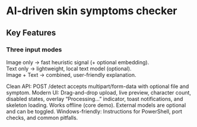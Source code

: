 # AI-driven skin symptoms checker
## Key Features
### Three input modes
Image only → fast heuristic signal (+ optional embedding).                                                                
Text only → lightweight, local text model (optional).                                                          
Image + Text → combined, user-friendly explanation.

Clean API: POST /detect accepts multipart/form-data with optional file and symptom.
Modern UI: Drag-and-drop upload, live preview, character count, disabled states, overlay “Processing…” indicator, toast notifications, and skeleton loading.
Works offline (core demo). External models are optional and can be toggled.
Windows-friendly: Instructions for PowerShell, port checks, and common pitfalls.
